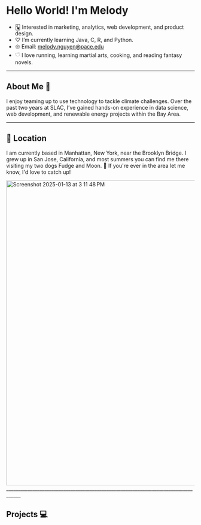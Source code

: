 # Hello World! I'm Melody

- 🂱  Interested in marketing, analytics, web development, and product design. 
- ♡ I’m currently learning Java, C, R, and Python.
- 𑁍 Email: melody.nguyen@pace.edu
- 𓎩 I love running, learning martial arts, cooking, and reading fantasy novels.

____________________________________________________________________________________

## About Me 🧸

I enjoy teaming up to use technology to tackle climate challenges. Over the past two years at SLAC, I’ve gained hands-on experience in data science, web development, and renewable energy projects within the Bay Area.

____________________________________________________________________________________

## 📍 Location
I am currently based in Manhattan, New York, near the Brooklyn Bridge. 
I grew up in San Jose, California, and most summers you can find me there visiting my two dogs Fudge and Moon. 🐾 
If you're ever in the area let me know, I'd love to catch up!

<img width="814" alt="Screenshot 2025-01-13 at 3 11 48 PM" src="https://github.com/user-attachments/assets/e3c2d417-e8b4-40e7-b4c8-c958ff015a70" />
____________________________________________________________________________________

## Projects 💻

